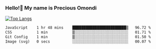 ### Hello!👋 My name is Precious Omondi 

[![Top Langs](https://github-readme-stats.vercel.app/api/top-langs/?username=Presho99&langs_count=8&theme=dark)](https://github.com/Presho99/github-readme-stats)



<!--START_SECTION:waka-->

```txt
JavaScript    1 hr 48 mins    ████████████████████████▒   96.72 %
CSS           1 min           ▒░░░░░░░░░░░░░░░░░░░░░░░░   01.71 %
Git Config    1 min           ▒░░░░░░░░░░░░░░░░░░░░░░░░   01.50 %
Image (svg)   0 secs          ░░░░░░░░░░░░░░░░░░░░░░░░░   00.07 %
```

<!--END_SECTION:waka-->

